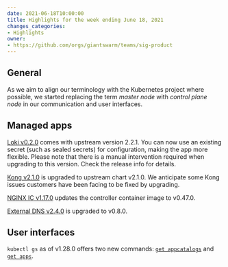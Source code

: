 ```yaml
---
date: 2021-06-18T10:00:00
title: Highlights for the week ending June 18, 2021
changes_categories:
- Highlights
owner:
- https://github.com/orgs/giantswarm/teams/sig-product
---
```


## General

As we aim to align our terminology with the Kubernetes project where possible, we started replacing the term _master node_ with _control plane node_ in our communication and user interfaces.

## Managed apps

[Loki v0.2.0](https://docs.giantswarm.io/changes/managed-apps/loki-app/v0.2.0/) comes with upstream version 2.2.1. You can now use an existing secret (such as sealed secrets) for configuration, making the app more flexible. Please note that there is a manual intervention required when upgrading to this version. Check the release info for details.

[Kong v2.1.0](https://docs.giantswarm.io/changes/managed-apps/kong-app/v2.1.0/) is upgraded to upstream chart v2.1.0. We anticipate some Kong issues customers have been facing to be fixed by upgrading.

[NGINX IC v1.17.0](https://docs.giantswarm.io/changes/managed-apps/nginx-ingress-controller-app/v1.17.0/) updates the controller container image to v0.47.0.

[External DNS v2.4.0](https://docs.giantswarm.io/changes/managed-apps/external-dns-app/v2.4.0/) is upgraded to v0.8.0.

## User interfaces

`kubectl gs` as of v1.28.0 offers two new commands: [`get appcatalogs`](https://docs.giantswarm.io/use-the-api/kubectl-gs/get-appcatalogs/) and [`get apps`](https://docs.giantswarm.io/use-the-api/kubectl-gs/get-apps/).
